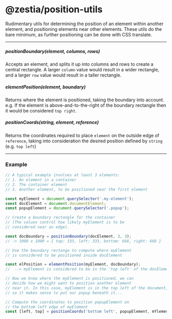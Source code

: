 # @zestia/position-utils

Rudimentary utils for determining the position of an element within another element, and positioning
elements near other elements. These utils do the bare minimum, as further positioning can be done with CSS translate.

<hr>

##### positionBoundary(element, columns, rows)

Accepts an element, and splits it up into columns and rows to create a central rectangle. A larger `column` value would result in a wider rectangle, and a larger `row` value would result in a taller rectangle.

##### elementPosition(element, boundary)

Returns where the element is positioned, taking the boundary into account. e.g. If the element is above-and-to-the-right of the boundary rectangle then it would be considered `top right`.

##### positionCoords(string, element, reference)

Returns the coordinates required to place `element` on the outside edge of `reference`, taking into consideration the desired position defined by `string` (e.g. `top left`)

<hr>

### Example

```javascript
// A typical example involves at least 3 elements:
// 1. An element in a container
// 2. The container element
// 3. Another element, to be positioned near the first element

const myElement = document.querySelector('.my-element');
const docElement = document.documentElement;
const popupElement = document.querySelector('.popup');

// Create a boundary rectangle for the container
// (The values control how likely myElement is to be
// considered near an edge).

const docBoundary = positionBoundary(docElement, 3, 3);
// -> 1000 x 1000 = { top: 333, left: 333, bottom: 666, right: 666 }

// Use the boundary rectange to compute where myElement
// is considered to be positioned inside docElement

const elPosition = elementPosition(myElement, docBoundary);
//  --> myElement is considered to be in the 'top left' of the docElement

// Now we know where the myElement is positioned, we can
// decide how we might want to position another element
// near it. In this case, myElement is in the top left of the document,
// so it makes sense to put our popup beneath it...

// Compute the coordinates to position popupElement on
// the bottom left edge of myElement
const [left, top] = positionCoords('bottom left', popupElement, mYlement);
```
